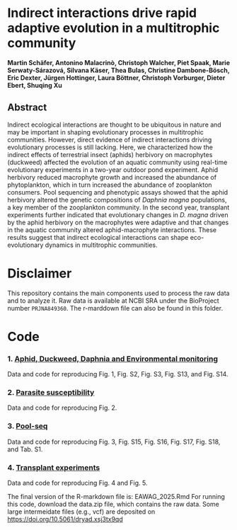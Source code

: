 # Indirect interactions drive rapid adaptive evolution in a multitrophic community

**Martin Schäfer, Antonino Malacrinò, Christoph Walcher, Piet Spaak, Marie Serwaty-Sárazová, Silvana Käser, Thea Bulas, Christine Dambone-Bösch, Eric Dexter, Jürgen Hottinger, Laura Böttner, Christoph Vorburger, Dieter Ebert, Shuqing Xu**

## Abstract
Indirect ecological interactions are thought to be ubiquitous in nature and may be important in shaping evolutionary processes in multitrophic communities. However, direct evidence of indirect interactions driving evolutionary processes is still lacking. Here, we characterized how the indirect effects of terrestrial insect (aphids) herbivory on macrophytes (duckweed) affected the evolution of an aquatic community using real-time evolutionary experiments in a two-year outdoor pond experiment. Aphid herbivory reduced macrophyte growth and increased the abundance of phytoplankton, which in turn increased the abundance of zooplankton consumers. Pool sequencing and phenotypic assays showed that the aphid herbivory altered the genetic compositions of *Daphnia magna* populations, a key member of the zooplankton community. In the second year, transplant experiments further indicated that evolutionary changes in *D. magna* driven by the aphid herbivory on the macrophytes were adaptive and that changes in the aquatic community altered aphid-macrophyte interactions. These results suggest that indirect ecological interactions can shape eco-evolutionary dynamics in multitrophic communities.

# Disclaimer

This repository contains the main components used to process the raw data and to analyze it. Raw data is available at NCBI SRA under the BioProject number `PRJNA849360`.
The r-marddown file can also be found in this folder.

# Code

### **1.** [Aphid, Duckweed, Daphnia and Environmental monitoring](/1_monitoring)
Data and code for reproducing Fig. 1, Fig. S2, Fig. S3, Fig. S13, and Fig. S14.

### **2.** [Parasite susceptibility](/3_parasite)
Data and code for reproducing Fig. 2.

### **3.** [Pool-seq](/4_poolseq)
Data and code for reproducing Fig. 3, Fig. S15, Fig. S16, Fig. S17, Fig. S18, and Tab. S1.

### **4.** [Transplant experiments](/5_transplant)
Data and code for reproducing Fig. 4 and Fig. 5.


The final version of the R-markdown file is: EAWAG_2025.Rmd
For running this code, download the data.zip file, which contains the raw data.
Some large intermeidate files (e.g., vcf) are deposited on https://doi.org/10.5061/dryad.xsj3tx9qd
